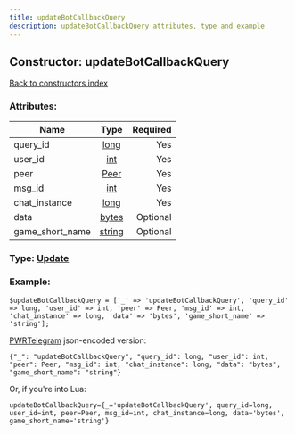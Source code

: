 ```yaml
---
title: updateBotCallbackQuery
description: updateBotCallbackQuery attributes, type and example
---
```

## Constructor: updateBotCallbackQuery  
[Back to constructors index](index.md)



### Attributes:

| Name     |    Type       | Required |
|----------|:-------------:|---------:|
|query\_id|[long](../types/long.md) | Yes|
|user\_id|[int](../types/int.md) | Yes|
|peer|[Peer](../types/Peer.md) | Yes|
|msg\_id|[int](../types/int.md) | Yes|
|chat\_instance|[long](../types/long.md) | Yes|
|data|[bytes](../types/bytes.md) | Optional|
|game\_short\_name|[string](../types/string.md) | Optional|



### Type: [Update](../types/Update.md)


### Example:

```
$updateBotCallbackQuery = ['_' => 'updateBotCallbackQuery', 'query_id' => long, 'user_id' => int, 'peer' => Peer, 'msg_id' => int, 'chat_instance' => long, 'data' => 'bytes', 'game_short_name' => 'string'];
```  

[PWRTelegram](https://pwrtelegram.xyz) json-encoded version:

```
{"_": "updateBotCallbackQuery", "query_id": long, "user_id": int, "peer": Peer, "msg_id": int, "chat_instance": long, "data": "bytes", "game_short_name": "string"}
```


Or, if you're into Lua:  


```
updateBotCallbackQuery={_='updateBotCallbackQuery', query_id=long, user_id=int, peer=Peer, msg_id=int, chat_instance=long, data='bytes', game_short_name='string'}

```


